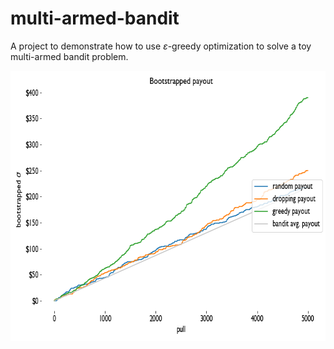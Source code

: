 # multi-armed-bandit

A project to demonstrate how to use $\varepsilon$-greedy optimization to solve a toy multi-armed bandit problem.

<p align="center">
  <img width="684" height="432" src="./figs/payout_random_dropping_eps.png?raw=true">
</p>
